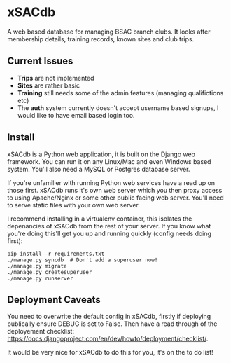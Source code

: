 xSACdb
======
A web based database for managing BSAC branch clubs. It looks after membership details, training records, known sites and club trips.

Current Issues
--------------
- **Trips** are not implemented
- **Sites** are rather basic
- **Training** still needs some of the admin features (managing qualifictions etc)
- The **auth** system currently doesn't accept username based signups, I would like to have email based login too.

Install
-------
xSACdb is a Python web application, it is built on the Django web framework. You can run it on any Linux/Mac and even Windows based system. You'll also need a MySQL or Postgres database server.

If you're unfamilier with running Python web services have a read up on those first. xSACdb runs it's own web server which you then proxy access to using Apache/Nginx or some other public facing web server. You'll need to serve static files with your own web server.

I recommend installing in a virtualenv container, this isolates the depenancies of xSACdb from the rest of your server. If you know what you're doing this'll get you up and running quickly (config needs doing first):

    pip install -r requirements.txt
    ./manage.py syncdb  # Don't add a superuser now!
    ./manage.py migrate
    ./manage.py createsuperuser
    ./manage.py runserver
    
Deployment Caveats
------------------
You need to overwrite the default config in xSACdb, firstly if deploying publically ensure DEBUG is set to False. Then have a read through of the deployement checklist: https://docs.djangoproject.com/en/dev/howto/deployment/checklist/.

It would be very nice for xSACdb to do this for you, it's on the to do list!


